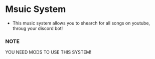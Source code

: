 # Msuic System
- This music system allows you to shearch for all songs on youtube, throug your discord bot!

 ### NOTE ###
YOU NEED MODS TO USE THIS SYSTEM!
